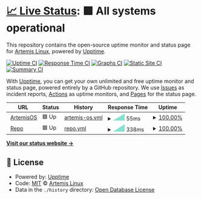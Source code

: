# [📈 Live Status](https://ArtemisLinux.github.io/status): <!--live status--> **🟩 All systems operational**

This repository contains the open-source uptime monitor and status page for [Artemis Linux](https://artemislinux.github.io/), powered by [Upptime](https://github.com/upptime/upptime).

[![Uptime CI](https://github.com/ArtemisLinux/status/workflows/Uptime%20CI/badge.svg)](https://github.com/ArtemisLinux/status/actions?query=workflow%3A%22Uptime+CI%22)
[![Response Time CI](https://github.com/ArtemisLinux/status/workflows/Response%20Time%20CI/badge.svg)](https://github.com/ArtemisLinux/status/actions?query=workflow%3A%22Response+Time+CI%22)
[![Graphs CI](https://github.com/ArtemisLinux/status/workflows/Graphs%20CI/badge.svg)](https://github.com/ArtemisLinux/status/actions?query=workflow%3A%22Graphs+CI%22)
[![Static Site CI](https://github.com/ArtemisLinux/status/workflows/Static%20Site%20CI/badge.svg)](https://github.com/ArtemisLinux/status/actions?query=workflow%3A%22Static+Site+CI%22)
[![Summary CI](https://github.com/ArtemisLinux/status/workflows/Summary%20CI/badge.svg)](https://github.com/ArtemisLinux/status/actions?query=workflow%3A%22Summary+CI%22)

With [Upptime](https://upptime.js.org), you can get your own unlimited and free uptime monitor and status page, powered entirely by a GitHub repository. We use [Issues](https://github.com/ArtemisLinux/status/issues) as incident reports, [Actions](https://github.com/ArtemisLinux/status/actions) as uptime monitors, and [Pages](https://ArtemisLinux.github.io/status) for the status page.

<!--start: status pages-->
<!-- This summary is generated by Upptime (https://github.com/upptime/upptime) -->
<!-- Do not edit this manually, your changes will be overwritten -->
<!-- prettier-ignore -->
| URL | Status | History | Response Time | Uptime |
| --- | ------ | ------- | ------------- | ------ |
| <img alt="" src="https://icons.duckduckgo.com/ip3/artemislinux.github.io.ico" height="13"> [ArtemisOS](https://artemislinux.github.io/) | 🟩 Up | [artemis-os.yml](https://github.com/ArtemisLinux/status/commits/HEAD/history/artemis-os.yml) | <details><summary><img alt="Response time graph" src="./graphs/artemis-os/response-time-week.png" height="20"> 55ms</summary><br><a href="https://ArtemisLinux.github.io/status/history/artemis-os"><img alt="Response time 55" src="https://img.shields.io/endpoint?url=https%3A%2F%2Fraw.githubusercontent.com%2FArtemisLinux%2Fstatus%2FHEAD%2Fapi%2Fartemis-os%2Fresponse-time.json"></a><br><a href="https://ArtemisLinux.github.io/status/history/artemis-os"><img alt="24-hour response time 55" src="https://img.shields.io/endpoint?url=https%3A%2F%2Fraw.githubusercontent.com%2FArtemisLinux%2Fstatus%2FHEAD%2Fapi%2Fartemis-os%2Fresponse-time-day.json"></a><br><a href="https://ArtemisLinux.github.io/status/history/artemis-os"><img alt="7-day response time 55" src="https://img.shields.io/endpoint?url=https%3A%2F%2Fraw.githubusercontent.com%2FArtemisLinux%2Fstatus%2FHEAD%2Fapi%2Fartemis-os%2Fresponse-time-week.json"></a><br><a href="https://ArtemisLinux.github.io/status/history/artemis-os"><img alt="30-day response time 55" src="https://img.shields.io/endpoint?url=https%3A%2F%2Fraw.githubusercontent.com%2FArtemisLinux%2Fstatus%2FHEAD%2Fapi%2Fartemis-os%2Fresponse-time-month.json"></a><br><a href="https://ArtemisLinux.github.io/status/history/artemis-os"><img alt="1-year response time 55" src="https://img.shields.io/endpoint?url=https%3A%2F%2Fraw.githubusercontent.com%2FArtemisLinux%2Fstatus%2FHEAD%2Fapi%2Fartemis-os%2Fresponse-time-year.json"></a></details> | <details><summary><a href="https://ArtemisLinux.github.io/status/history/artemis-os">100.00%</a></summary><a href="https://ArtemisLinux.github.io/status/history/artemis-os"><img alt="All-time uptime 100.00%" src="https://img.shields.io/endpoint?url=https%3A%2F%2Fraw.githubusercontent.com%2FArtemisLinux%2Fstatus%2FHEAD%2Fapi%2Fartemis-os%2Fuptime.json"></a><br><a href="https://ArtemisLinux.github.io/status/history/artemis-os"><img alt="24-hour uptime 100.00%" src="https://img.shields.io/endpoint?url=https%3A%2F%2Fraw.githubusercontent.com%2FArtemisLinux%2Fstatus%2FHEAD%2Fapi%2Fartemis-os%2Fuptime-day.json"></a><br><a href="https://ArtemisLinux.github.io/status/history/artemis-os"><img alt="7-day uptime 100.00%" src="https://img.shields.io/endpoint?url=https%3A%2F%2Fraw.githubusercontent.com%2FArtemisLinux%2Fstatus%2FHEAD%2Fapi%2Fartemis-os%2Fuptime-week.json"></a><br><a href="https://ArtemisLinux.github.io/status/history/artemis-os"><img alt="30-day uptime 100.00%" src="https://img.shields.io/endpoint?url=https%3A%2F%2Fraw.githubusercontent.com%2FArtemisLinux%2Fstatus%2FHEAD%2Fapi%2Fartemis-os%2Fuptime-month.json"></a><br><a href="https://ArtemisLinux.github.io/status/history/artemis-os"><img alt="1-year uptime 100.00%" src="https://img.shields.io/endpoint?url=https%3A%2F%2Fraw.githubusercontent.com%2FArtemisLinux%2Fstatus%2FHEAD%2Fapi%2Fartemis-os%2Fuptime-year.json"></a></details>
| <img alt="" src="https://icons.duckduckgo.com/ip3/github.com.ico" height="13"> [Repo](https://github.com/ArtemisLinux/ArtemisOS-Repo) | 🟩 Up | [repo.yml](https://github.com/ArtemisLinux/status/commits/HEAD/history/repo.yml) | <details><summary><img alt="Response time graph" src="./graphs/repo/response-time-week.png" height="20"> 338ms</summary><br><a href="https://ArtemisLinux.github.io/status/history/repo"><img alt="Response time 338" src="https://img.shields.io/endpoint?url=https%3A%2F%2Fraw.githubusercontent.com%2FArtemisLinux%2Fstatus%2FHEAD%2Fapi%2Frepo%2Fresponse-time.json"></a><br><a href="https://ArtemisLinux.github.io/status/history/repo"><img alt="24-hour response time 338" src="https://img.shields.io/endpoint?url=https%3A%2F%2Fraw.githubusercontent.com%2FArtemisLinux%2Fstatus%2FHEAD%2Fapi%2Frepo%2Fresponse-time-day.json"></a><br><a href="https://ArtemisLinux.github.io/status/history/repo"><img alt="7-day response time 338" src="https://img.shields.io/endpoint?url=https%3A%2F%2Fraw.githubusercontent.com%2FArtemisLinux%2Fstatus%2FHEAD%2Fapi%2Frepo%2Fresponse-time-week.json"></a><br><a href="https://ArtemisLinux.github.io/status/history/repo"><img alt="30-day response time 338" src="https://img.shields.io/endpoint?url=https%3A%2F%2Fraw.githubusercontent.com%2FArtemisLinux%2Fstatus%2FHEAD%2Fapi%2Frepo%2Fresponse-time-month.json"></a><br><a href="https://ArtemisLinux.github.io/status/history/repo"><img alt="1-year response time 338" src="https://img.shields.io/endpoint?url=https%3A%2F%2Fraw.githubusercontent.com%2FArtemisLinux%2Fstatus%2FHEAD%2Fapi%2Frepo%2Fresponse-time-year.json"></a></details> | <details><summary><a href="https://ArtemisLinux.github.io/status/history/repo">100.00%</a></summary><a href="https://ArtemisLinux.github.io/status/history/repo"><img alt="All-time uptime 100.00%" src="https://img.shields.io/endpoint?url=https%3A%2F%2Fraw.githubusercontent.com%2FArtemisLinux%2Fstatus%2FHEAD%2Fapi%2Frepo%2Fuptime.json"></a><br><a href="https://ArtemisLinux.github.io/status/history/repo"><img alt="24-hour uptime 100.00%" src="https://img.shields.io/endpoint?url=https%3A%2F%2Fraw.githubusercontent.com%2FArtemisLinux%2Fstatus%2FHEAD%2Fapi%2Frepo%2Fuptime-day.json"></a><br><a href="https://ArtemisLinux.github.io/status/history/repo"><img alt="7-day uptime 100.00%" src="https://img.shields.io/endpoint?url=https%3A%2F%2Fraw.githubusercontent.com%2FArtemisLinux%2Fstatus%2FHEAD%2Fapi%2Frepo%2Fuptime-week.json"></a><br><a href="https://ArtemisLinux.github.io/status/history/repo"><img alt="30-day uptime 100.00%" src="https://img.shields.io/endpoint?url=https%3A%2F%2Fraw.githubusercontent.com%2FArtemisLinux%2Fstatus%2FHEAD%2Fapi%2Frepo%2Fuptime-month.json"></a><br><a href="https://ArtemisLinux.github.io/status/history/repo"><img alt="1-year uptime 100.00%" src="https://img.shields.io/endpoint?url=https%3A%2F%2Fraw.githubusercontent.com%2FArtemisLinux%2Fstatus%2FHEAD%2Fapi%2Frepo%2Fuptime-year.json"></a></details>

<!--end: status pages-->

[**Visit our status website →**](https://ArtemisLinux.github.io/status)

## 📄 License

- Powered by: [Upptime](https://github.com/upptime/upptime)
- Code: [MIT](./LICENSE) © [Artemis Linux](https://artemislinux.github.io/)
- Data in the `./history` directory: [Open Database License](https://opendatacommons.org/licenses/odbl/1-0/)
